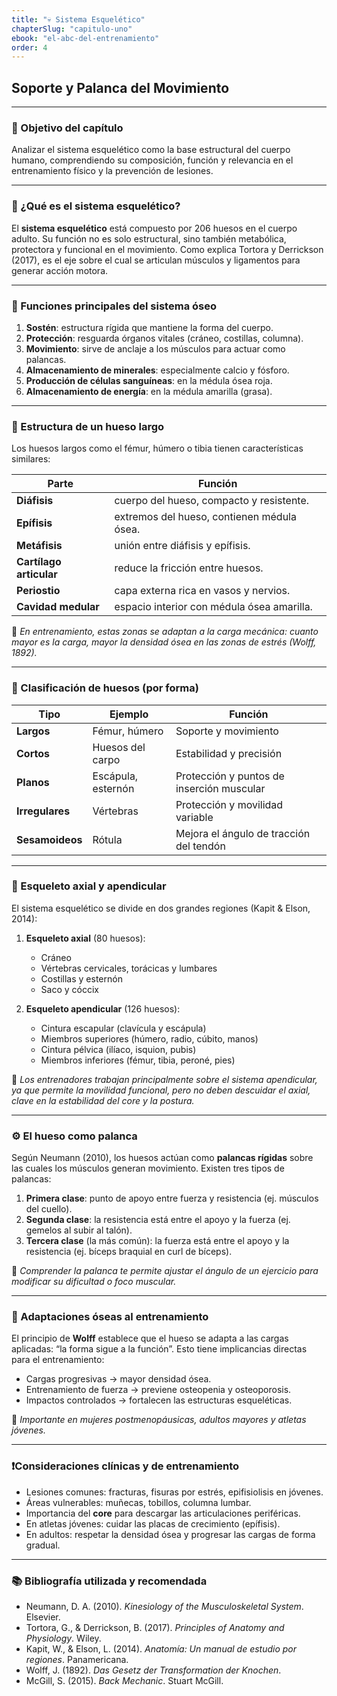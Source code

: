 ```yaml
---
title: "💀 Sistema Esquelético"
chapterSlug: "capitulo-uno"
ebook: "el-abc-del-entrenamiento"
order: 4
---
```


## Soporte y Palanca del Movimiento

---

### 🎯 Objetivo del capítulo

Analizar el sistema esquelético como la base estructural del cuerpo humano, comprendiendo su composición, función y relevancia en el entrenamiento físico y la prevención de lesiones.

---

### 🦴 ¿Qué es el sistema esquelético?

El **sistema esquelético** está compuesto por 206 huesos en el cuerpo adulto. Su función no es solo estructural, sino también metabólica, protectora y funcional en el movimiento. Como explica Tortora y Derrickson (2017), es el eje sobre el cual se articulan músculos y ligamentos para generar acción motora.

---

### 🧩 Funciones principales del sistema óseo

1. **Sostén**: estructura rígida que mantiene la forma del cuerpo.  
2. **Protección**: resguarda órganos vitales (cráneo, costillas, columna).  
3. **Movimiento**: sirve de anclaje a los músculos para actuar como palancas.  
4. **Almacenamiento de minerales**: especialmente calcio y fósforo.  
5. **Producción de células sanguíneas**: en la médula ósea roja.  
6. **Almacenamiento de energía**: en la médula amarilla (grasa).

---

### 🧱 Estructura de un hueso largo

Los huesos largos como el fémur, húmero o tibia tienen características similares:

| Parte                | Función                                  |
|----------------------|-------------------------------------------|
| **Diáfisis**         | cuerpo del hueso, compacto y resistente. |
| **Epífisis**         | extremos del hueso, contienen médula ósea. |
| **Metáfisis**        | unión entre diáfisis y epífisis.         |
| **Cartílago articular** | reduce la fricción entre huesos.     |
| **Periostio**        | capa externa rica en vasos y nervios.    |
| **Cavidad medular**  | espacio interior con médula ósea amarilla. |

📌 *En entrenamiento, estas zonas se adaptan a la carga mecánica: cuanto mayor es la carga, mayor la densidad ósea en las zonas de estrés (Wolff, 1892).*

---

### 🧠 Clasificación de huesos (por forma)

| Tipo            | Ejemplo             | Función                                   |
|-----------------|----------------------|-------------------------------------------|
| **Largos**      | Fémur, húmero        | Soporte y movimiento                      |
| **Cortos**      | Huesos del carpo     | Estabilidad y precisión                   |
| **Planos**      | Escápula, esternón   | Protección y puntos de inserción muscular |
| **Irregulares** | Vértebras            | Protección y movilidad variable           |
| **Sesamoideos** | Rótula               | Mejora el ángulo de tracción del tendón   |

---

### 🧍 Esqueleto axial y apendicular

El sistema esquelético se divide en dos grandes regiones (Kapit & Elson, 2014):

1. **Esqueleto axial** (80 huesos):
    - Cráneo  
    - Vértebras cervicales, torácicas y lumbares  
    - Costillas y esternón  
    - Saco y cóccix

2. **Esqueleto apendicular** (126 huesos):
    - Cintura escapular (clavícula y escápula)  
    - Miembros superiores (húmero, radio, cúbito, manos)  
    - Cintura pélvica (ilíaco, isquion, pubis)  
    - Miembros inferiores (fémur, tibia, peroné, pies)

📌 *Los entrenadores trabajan principalmente sobre el sistema apendicular, ya que permite la movilidad funcional, pero no deben descuidar el axial, clave en la estabilidad del core y la postura.*

---

### ⚙️ El hueso como palanca

Según Neumann (2010), los huesos actúan como **palancas rígidas** sobre las cuales los músculos generan movimiento. Existen tres tipos de palancas:

1. **Primera clase**: punto de apoyo entre fuerza y resistencia (ej. músculos del cuello).  
2. **Segunda clase**: la resistencia está entre el apoyo y la fuerza (ej. gemelos al subir al talón).  
3. **Tercera clase** (la más común): la fuerza está entre el apoyo y la resistencia (ej. bíceps braquial en curl de bíceps).

🔧 *Comprender la palanca te permite ajustar el ángulo de un ejercicio para modificar su dificultad o foco muscular.*

---

### 🦾 Adaptaciones óseas al entrenamiento

El principio de **Wolff** establece que el hueso se adapta a las cargas aplicadas: “la forma sigue a la función”. Esto tiene implicancias directas para el entrenamiento:

- Cargas progresivas → mayor densidad ósea.  
- Entrenamiento de fuerza → previene osteopenia y osteoporosis.  
- Impactos controlados → fortalecen las estructuras esqueléticas.

📍 *Importante en mujeres postmenopáusicas, adultos mayores y atletas jóvenes.*

---

### ❗Consideraciones clínicas y de entrenamiento

- Lesiones comunes: fracturas, fisuras por estrés, epifisiolisis en jóvenes.  
- Áreas vulnerables: muñecas, tobillos, columna lumbar.  
- Importancia del **core** para descargar las articulaciones periféricas.  
- En atletas jóvenes: cuidar las placas de crecimiento (epífisis).  
- En adultos: respetar la densidad ósea y progresar las cargas de forma gradual.

---

### 📚 Bibliografía utilizada y recomendada

- Neumann, D. A. (2010). *Kinesiology of the Musculoskeletal System*. Elsevier.  
- Tortora, G., & Derrickson, B. (2017). *Principles of Anatomy and Physiology*. Wiley.  
- Kapit, W., & Elson, L. (2014). *Anatomía: Un manual de estudio por regiones*. Panamericana.  
- Wolff, J. (1892). *Das Gesetz der Transformation der Knochen*.  
- McGill, S. (2015). *Back Mechanic*. Stuart McGill.
